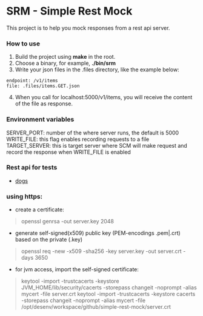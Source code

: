 # SRM - Simple Rest Mock
This project is to help you mock responses from a rest api server.    

### How to use
1. Build the project using **make** in the root.
2. Choose a binary, for example, **./bin/srm** 
3. Write your json files in the .files directory, like the example below:   
```
endpoint: /v1/items
file: .files/items.GET.json
```
4. When you call for localhost:5000/v1/items, you will receive the content of the file as response.    

### Environment variables
SERVER_PORT: number of the where server runs, the default is 5000   
WRITE_FILE: this flag enables recording requests to a file   
TARGET_SERVER: this is target server where SCM will make request and record the response when WRITE_FILE is enabled

### Rest api for tests
- [dogs](https://dog.ceo/api/breeds/image/random)

### using https: 
- create a certificate: 
> openssl genrsa -out server.key 2048
- generate self-signed(x509) public key (PEM-encodings .pem|.crt) based on the private (.key)
> openssl req -new -x509 -sha256 -key server.key -out server.crt -days 3650
- for jvm access, import the self-signed certificate: 
> keytool -import -trustcacerts -keystore JVM_HOME/lib/security/cacerts -storepass changeit -noprompt -alias mycert -file server.crt
> keytool -import -trustcacerts -keystore cacerts -storepass changeit -noprompt -alias mycert -file /opt/desenv/workspace/github/simple-rest-mock/server.crt